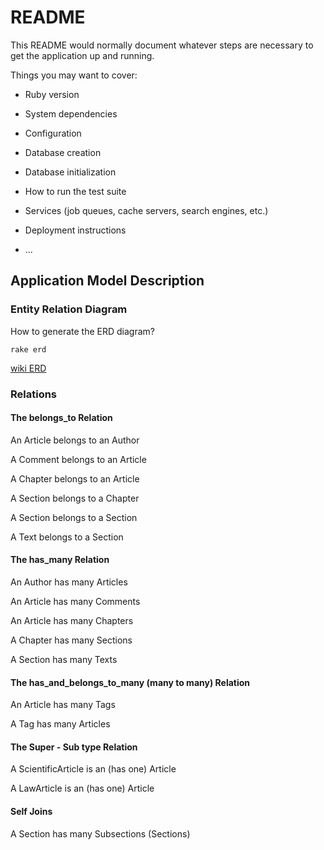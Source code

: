 # README

This README would normally document whatever steps are necessary to get the
application up and running.

Things you may want to cover:

* Ruby version

* System dependencies

* Configuration

* Database creation

* Database initialization

* How to run the test suite

* Services (job queues, cache servers, search engines, etc.)

* Deployment instructions

* ...

## Application Model Description


### Entity Relation Diagram

How to generate the ERD diagram?

    rake erd


[wiki ERD](https://github.com/JoostVanAverbeke/wiki/blob/master/erd.pdf)

### Relations

#### The belongs_to Relation
 
 An Article belongs to an Author
 
 A Comment belongs to an Article
 
 A Chapter belongs to an Article
 
 A Section belongs to a Chapter
 
 A Section belongs to a Section
 
 A Text belongs to a Section
 
#### The has_many Relation
 
 An Author has many Articles
 
 An Article has many Comments
  
 An Article has many Chapters
  
 A Chapter has many Sections
 
 A Section has many Texts
  
#### The has_and_belongs_to_many (many to many) Relation

 An Article has many Tags
 
 A Tag has many Articles
 
#### The Super - Sub type Relation
 
 A ScientificArticle is an (has one) Article
 
 A LawArticle is an (has one) Article

#### Self Joins
 
 A Section has many Subsections (Sections)


